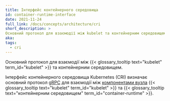 ```yaml
---
title: Інтерфейс контейнерного середовища
id: container-runtime-interface
date: 2021-11-24
full_link: /docs/concepts/architecture/cri
short_description: >
Основний протокол для взаємодії між kubelet та контейнерним середовищем.
aka:
tags:
  - cri
---
```


Основний протокол для взаємодії між {{< glossary_tooltip text="kubelet" term_id="kubelet" >}} та контейнерним середовищем.

<!--more-->

Інтерфейс контейнерного середовища Kubernetes (CRI) визначає основний протокол [gRPC](https://grpc.io) для взаємодії між [компонентами вузла](/docs/concepts/overview/components/#node-components) {{< glossary_tooltip text="kubelet" term_id="kubelet" >}} та {{< glossary_tooltip text="контейнерним середовищем" term_id="container-runtime" >}}.

